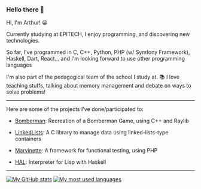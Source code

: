 ### Hello there 👋

Hi, I'm Arthur! :grinning:

Currently studying at EPITECH, I enjoy programming, and discovering new technologies.

So far, I've programmed in C, C++, Python, PHP (w/ Symfony Framework), Haskell, Dart, React... and I'm looking forward to use other programming languages

I'm also part of the pedagogical team of the school I study at. :books:
I love teaching stuffs, talking about memory management and debate on ways to solve problems!
___

Here are some of the projects I've done/participated to:

- [Bomberman](https://github.com/AnonymusRaccoon/Bomberman): Recreation of a Bomberman Game, using C++ and Raylib

- [LinkedLists](https://github.com/Arthi-chaud/LinkedLists): A C library to manage data using linked-lists-type containers

- [Marvinette](https://github.com/Arthi-chaud/Marvinette): A framework for functional testing, using PHP

- [HAL](https://github.com/Arthi-chaud/HAL): Interpreter for Lisp with Haskell
___

[![My GitHub stats](https://github-readme-stats.vercel.app/api?username=Arthi-chaud&theme=darcula)](https://github.com/anuraghazra/github-readme-stats)
[![My most used languages](https://github-readme-stats.vercel.app/api/top-langs/?username=Arthi-chaud&layout=compact&theme=darcula)](https://github.com/anuraghazra/github-readme-stats)
